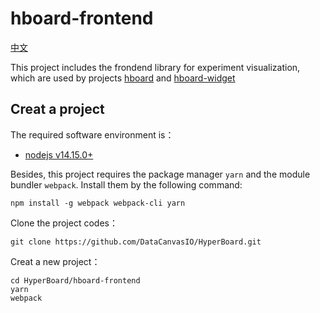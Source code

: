 # hboard-frontend

[中文](README_zh_CN.md)

This project includes the frondend library for experiment visualization, which are used by projects [hboard](https://github.com/DataCanvasIO/hboard/tree/main/hboard) and [hboard-widget](https://github.com/DataCanvasIO/hboard/tree/main/hboard-widget)


## Creat a project

The required software environment is：
- [nodejs v14.15.0+](https://nodejs.org/en/)

Besides, this project requires the package manager ``yarn`` and the module bundler ``webpack``. Install them by the following command:
```
npm install -g webpack webpack-cli yarn
```

Clone the project codes：
```
git clone https://github.com/DataCanvasIO/HyperBoard.git
```

Creat a new project：
```
cd HyperBoard/hboard-frontend
yarn
webpack
```
